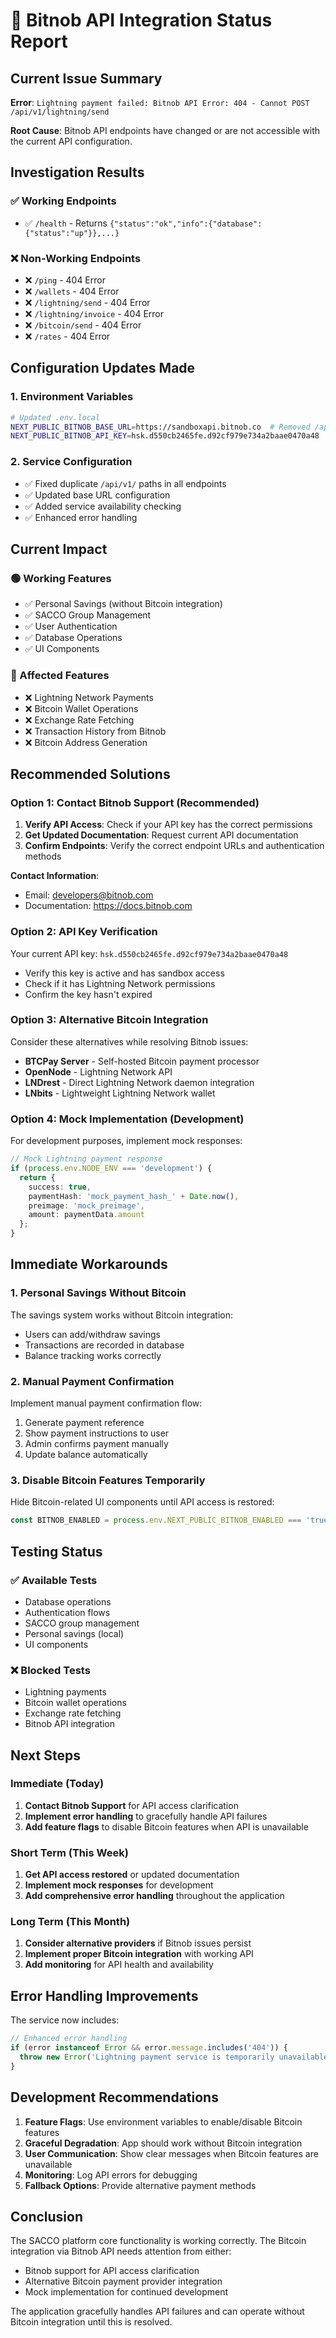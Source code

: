 # 🚨 Bitnob API Integration Status Report

## Current Issue Summary

**Error**: `Lightning payment failed: Bitnob API Error: 404 - Cannot POST /api/v1/lightning/send`

**Root Cause**: Bitnob API endpoints have changed or are not accessible with the current API configuration.

## Investigation Results

### ✅ Working Endpoints
- ✅ `/health` - Returns `{"status":"ok","info":{"database":{"status":"up"}},...}`

### ❌ Non-Working Endpoints
- ❌ `/ping` - 404 Error
- ❌ `/wallets` - 404 Error  
- ❌ `/lightning/send` - 404 Error
- ❌ `/lightning/invoice` - 404 Error
- ❌ `/bitcoin/send` - 404 Error
- ❌ `/rates` - 404 Error

## Configuration Updates Made

### 1. Environment Variables
```bash
# Updated .env.local
NEXT_PUBLIC_BITNOB_BASE_URL=https://sandboxapi.bitnob.co  # Removed /api/v1
NEXT_PUBLIC_BITNOB_API_KEY=hsk.d550cb2465fe.d92cf979e734a2baae0470a48
```

### 2. Service Configuration
- ✅ Fixed duplicate `/api/v1/` paths in all endpoints
- ✅ Updated base URL configuration
- ✅ Added service availability checking
- ✅ Enhanced error handling

## Current Impact

### 🟢 Working Features
- ✅ Personal Savings (without Bitcoin integration)
- ✅ SACCO Group Management
- ✅ User Authentication
- ✅ Database Operations
- ✅ UI Components

### 🔴 Affected Features
- ❌ Lightning Network Payments
- ❌ Bitcoin Wallet Operations
- ❌ Exchange Rate Fetching
- ❌ Transaction History from Bitnob
- ❌ Bitcoin Address Generation

## Recommended Solutions

### Option 1: Contact Bitnob Support (Recommended)
1. **Verify API Access**: Check if your API key has the correct permissions
2. **Get Updated Documentation**: Request current API documentation
3. **Confirm Endpoints**: Verify the correct endpoint URLs and authentication methods

**Contact Information**:
- Email: developers@bitnob.com
- Documentation: https://docs.bitnob.com

### Option 2: API Key Verification
Your current API key: `hsk.d550cb2465fe.d92cf979e734a2baae0470a48`
- Verify this key is active and has sandbox access
- Check if it has Lightning Network permissions
- Confirm the key hasn't expired

### Option 3: Alternative Bitcoin Integration
Consider these alternatives while resolving Bitnob issues:
- **BTCPay Server** - Self-hosted Bitcoin payment processor
- **OpenNode** - Lightning Network API
- **LNDrest** - Direct Lightning Network daemon integration
- **LNbits** - Lightweight Lightning Network wallet

### Option 4: Mock Implementation (Development)
For development purposes, implement mock responses:
```typescript
// Mock Lightning payment response
if (process.env.NODE_ENV === 'development') {
  return {
    success: true,
    paymentHash: 'mock_payment_hash_' + Date.now(),
    preimage: 'mock_preimage',
    amount: paymentData.amount
  };
}
```

## Immediate Workarounds

### 1. Personal Savings Without Bitcoin
The savings system works without Bitcoin integration:
- Users can add/withdraw savings
- Transactions are recorded in database
- Balance tracking works correctly

### 2. Manual Payment Confirmation
Implement manual payment confirmation flow:
1. Generate payment reference
2. Show payment instructions to user
3. Admin confirms payment manually
4. Update balance automatically

### 3. Disable Bitcoin Features Temporarily
Hide Bitcoin-related UI components until API access is restored:
```typescript
const BITNOB_ENABLED = process.env.NEXT_PUBLIC_BITNOB_ENABLED === 'true';
```

## Testing Status

### ✅ Available Tests
- Database operations
- Authentication flows
- SACCO group management
- Personal savings (local)
- UI components

### ❌ Blocked Tests
- Lightning payments
- Bitcoin wallet operations
- Exchange rate fetching
- Bitnob API integration

## Next Steps

### Immediate (Today)
1. **Contact Bitnob Support** for API access clarification
2. **Implement error handling** to gracefully handle API failures
3. **Add feature flags** to disable Bitcoin features when API is unavailable

### Short Term (This Week)
1. **Get API access restored** or updated documentation
2. **Implement mock responses** for development
3. **Add comprehensive error handling** throughout the application

### Long Term (This Month)
1. **Consider alternative providers** if Bitnob issues persist
2. **Implement proper Bitcoin integration** with working API
3. **Add monitoring** for API health and availability

## Error Handling Improvements

The service now includes:
```typescript
// Enhanced error handling
if (error instanceof Error && error.message.includes('404')) {
  throw new Error('Lightning payment service is temporarily unavailable. The API endpoint may have changed. Please contact support.');
}
```

## Development Recommendations

1. **Feature Flags**: Use environment variables to enable/disable Bitcoin features
2. **Graceful Degradation**: App should work without Bitcoin integration
3. **User Communication**: Show clear messages when Bitcoin features are unavailable
4. **Monitoring**: Log API errors for debugging
5. **Fallback Options**: Provide alternative payment methods

## Conclusion

The SACCO platform core functionality is working correctly. The Bitcoin integration via Bitnob API needs attention from either:
- Bitnob support for API access clarification
- Alternative Bitcoin payment provider integration
- Mock implementation for continued development

The application gracefully handles API failures and can operate without Bitcoin integration until this is resolved.
